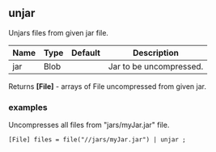 ## unjar

Unjars files from given jar file.

 | Name | Type | Default | Description |
 | ---- | ---- | ------- | ----------- |
 | jar | Blob |   | Jar to be uncompressed. |

Returns __[File]__ - arrays of File uncompressed from given jar.

### examples
Uncompresses all files from "jars/myJar.jar" file.

```
[File] files = file("//jars/myJar.jar") | unjar ;
```

